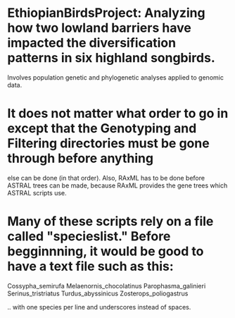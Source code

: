 # EthiopianBirdsProject: Analyzing how two lowland barriers have impacted the diversification patterns in six highland songbirds.
Involves population genetic and phylogenetic analyses applied to genomic data. 

# It does not matter what order to go in except that the Genotyping and Filtering directories must be gone through before anything
else can be done (in that order). Also, RAxML has to be done before ASTRAL trees can be made, because RAxML provides the gene 
trees which ASTRAL scripts use.  

# Many of these scripts rely on a file called "specieslist." Before begginnning, it would be good to have a text file such as this:

Cossypha_semirufa
Melaenornis_chocolatinus
Parophasma_galinieri
Serinus_tristriatus 
Turdus_abyssinicus
Zosterops_poliogastrus

.. with one species per line and underscores instead of spaces. 
